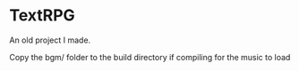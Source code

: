 # TextRPG
An old project I made.

Copy the bgm/ folder to the build directory if compiling for the music to load
